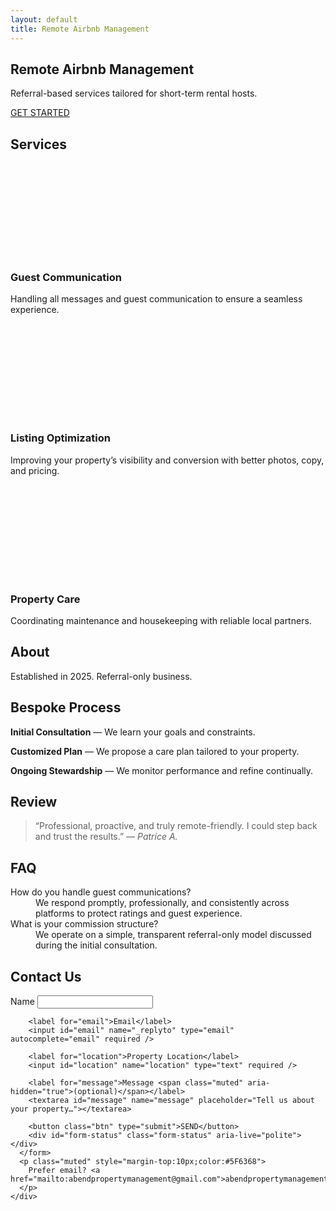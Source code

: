 ```yaml
---
layout: default
title: Remote Airbnb Management
---
```


<section class="section hero">
  <div class="container">
    <h1>Remote Airbnb Management</h1>
    <p>Referral-based services tailored for short-term rental hosts.</p>
    <a href="#contact" class="btn">GET STARTED</a>
  </div>
</section>

<section class="section" id="services">
  <div class="container">
    <h2>Services</h2>
    <div class="grid grid-3" style="margin-top:14px">
      <article class="card">
        <svg class="icon"><use href="#icon-chat"/></svg>
        <h3>Guest Communication</h3>
        <p>Handling all messages and guest communication to ensure a seamless experience.</p>
      </article>
      <article class="card">
        <svg class="icon"><use href="#icon-up"/></svg>
        <h3>Listing Optimization</h3>
        <p>Improving your property’s visibility and conversion with better photos, copy, and pricing.</p>
      </article>
      <article class="card">
        <svg class="icon"><use href="#icon-home"/></svg>
        <h3>Property Care</h3>
        <p>Coordinating maintenance and housekeeping with reliable local partners.</p>
      </article>
    </div>
  </div>
</section>

<section class="section">
  <div class="container twocol">
    <div>
      <h2>About</h2>
      <p>Established in 2025. Referral-only business.</p>
    </div>
    <div>
      <h2>Bespoke Process</h2>
      <p><strong>Initial Consultation</strong> — We learn your goals and constraints.</p>
      <p><strong>Customized Plan</strong> — We propose a care plan tailored to your property.</p>
      <p><strong>Ongoing Stewardship</strong> — We monitor performance and refine continually.</p>
    </div>
  </div>
</section>

<section class="section">
  <div class="container">
    <h2>Review</h2>
    <blockquote class="quote">
      “Professional, proactive, and truly remote-friendly. I could step back and trust the results.”
      <cite>— Patrice A.</cite>
    </blockquote>
  </div>
</section>

<section class="section" id="faq">
  <div class="container">
    <h2>FAQ</h2>
    <dl class="faq">
      <dt>How do you handle guest communications?</dt>
      <dd>We respond promptly, professionally, and consistently across platforms to protect ratings and guest experience.</dd>
      <dt>What is your commission structure?</dt>
      <dd>We operate on a simple, transparent referral-only model discussed during the initial consultation.</dd>
    </dl>
  </div>
</section>

<section class="section" id="contact">
  <div class="container">
    <h2>Contact Us</h2>
    <div class="form" style="margin-top:12px">
      <!--
        FORM HANDLING (Formspree):
        1) Go to https://formspree.io/ and create a form.
        2) Set the recipient email to abendpropertymanagement@gmail.com.
        3) Replace the action URL below with your Formspree endpoint.
           Example: https://formspree.io/f/xxxxxyyy
      -->
      <form id="contact-form" action="https://formspree.io/f/REPLACE_WITH_YOUR_ENDPOINT" method="POST">
        <label for="name">Name</label>
        <input id="name" name="name" type="text" autocomplete="name" required />

        <label for="email">Email</label>
        <input id="email" name="_replyto" type="email" autocomplete="email" required />

        <label for="location">Property Location</label>
        <input id="location" name="location" type="text" required />

        <label for="message">Message <span class="muted" aria-hidden="true">(optional)</span></label>
        <textarea id="message" name="message" placeholder="Tell us about your property…"></textarea>

        <button class="btn" type="submit">SEND</button>
        <div id="form-status" class="form-status" aria-live="polite"></div>
      </form>
      <p class="muted" style="margin-top:10px;color:#5F6368">
        Prefer email? <a href="mailto:abendpropertymanagement@gmail.com">abendpropertymanagement@gmail.com</a>
      </p>
    </div>
  </div>
</section> 